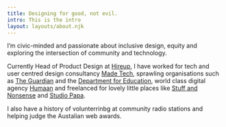 ```yaml
---
title: Designing for good, not evil.
intro: This is the intro
layout: layouts/about.njk
---
```


I’m civic-minded and passionate about inclusive design, equity and exploring the intersection of community and technology.

<!-- I have more than 15 years experience designing and developing digital services and products. -->

Currently Head of Product Design at [Hireup](https://www.hireup.com.au), I have worked for tech and user centred design consultancy [Made Tech](https://www.madetech.com/), sprawling organisations such as [The Guardian](https://www.theguardian.com/uk) and the [Department for Education](https://www.gov.uk/government/organisations/department-for-education), world class digital agency [Humaan](http://humaan.com/) and freelanced for lovely little places like [Stuff and Nonsense](https://stuffandnonsense.co.uk/) and [Studio Papa](https://studiopapa.com.au/).

I also have a history of volunterrinbg at community radio stations and helping judge the Austalian web awards.